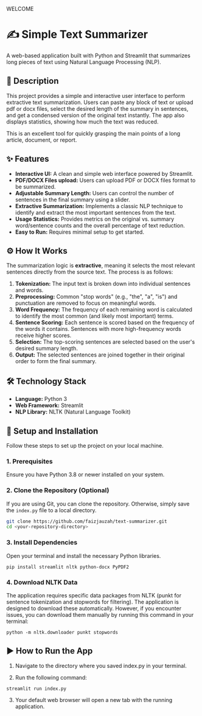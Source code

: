 WELCOME
# ✍️ Simple Text Summarizer

A web-based application built with Python and Streamlit that summarizes long pieces of text using Natural Language Processing (NLP).

## 📄 Description

This project provides a simple and interactive user interface to perform extractive text summarization. Users can paste any block of text or upload pdf or docx files, select the desired length of the summary in sentences, and get a condensed version of the original text instantly. The app also displays statistics, showing how much the text was reduced.

This is an excellent tool for quickly grasping the main points of a long article, document, or report.

## ✨ Features

* **Interactive UI:** A clean and simple web interface powered by Streamlit.
* **PDF/DOCX Files upload:** Users can upload PDF or DOCX files format to be summarized.
* **Adjustable Summary Length:** Users can control the number of sentences in the final summary using a slider.
* **Extractive Summarization:** Implements a classic NLP technique to identify and extract the most important sentences from the text.
* **Usage Statistics:** Provides metrics on the original vs. summary word/sentence counts and the overall percentage of text reduction.
* **Easy to Run:** Requires minimal setup to get started.

## ⚙️ How It Works

The summarization logic is **extractive**, meaning it selects the most relevant sentences directly from the source text. The process is as follows:

1.  **Tokenization:** The input text is broken down into individual sentences and words.
2.  **Preprocessing:** Common "stop words" (e.g., "the", "a", "is") and punctuation are removed to focus on meaningful words.
3.  **Word Frequency:** The frequency of each remaining word is calculated to identify the most common (and likely most important) terms.
4.  **Sentence Scoring:** Each sentence is scored based on the frequency of the words it contains. Sentences with more high-frequency words receive higher scores.
5.  **Selection:** The top-scoring sentences are selected based on the user's desired summary length.
6.  **Output:** The selected sentences are joined together in their original order to form the final summary.

## 🛠️ Technology Stack

* **Language:** Python 3
* **Web Framework:** Streamlit
* **NLP Library:** NLTK (Natural Language Toolkit)

## 🚀 Setup and Installation

Follow these steps to set up the project on your local machine.

### 1. Prerequisites

Ensure you have Python 3.8 or newer installed on your system.

### 2. Clone the Repository (Optional)

If you are using Git, you can clone the repository. Otherwise, simply save the `index.py` file to a local directory.

```bash
git clone https://github.com/faizjauzah/text-summarizer.git
cd <your-repository-directory>
```

### 3. Install Dependencies

Open your terminal and install the necessary Python libraries.

```
pip install streamlit nltk python-docx PyPDF2
```

### 4. Download NLTK Data

The application requires specific data packages from NLTK (punkt for sentence tokenization and stopwords for filtering). The application is designed to download these automatically. However, if you encounter issues, you can download them manually by running this command in your terminal:

```
python -m nltk.downloader punkt stopwords
```

## ▶️ How to Run the App
1. Navigate to the directory where you saved index.py in your terminal.

2. Run the following command:
```
streamlit run index.py
```
3. Your default web browser will open a new tab with the running application.
